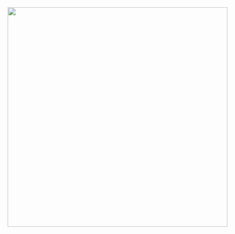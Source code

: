 <div align="center">
  <a href="https://github.com/kittinan/spotify-github-profile">
    <img src="https://spotify-github-profile.kittinanx.com/api/view?uid=31v5spypxzsmcxuwfduj5mzlfaaq&cover_image=true&theme=default&show_offline=false&background_color=121212&interchange=false&bar_color=ffffff&bar_color_cover=true" width="500">
  </a>
</div>

